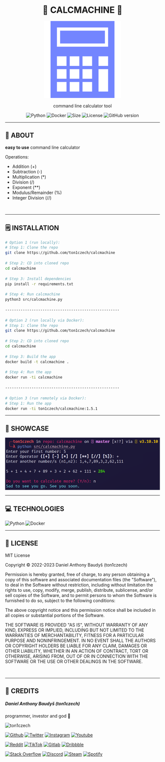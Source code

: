 <div align='center'>
    <h1><b>🚀 CALCMACHINE 🚀</b></h1>
    <img src='./docs/icon.png' width='250' height='250' />
    <p>command line calculator tool</p>

![Python](https://badgen.net/badge/Python/3.10.8/blue?)
![Docker](https://badgen.net/badge/Docker/19.03.8/cyan?)
![Size](https://img.shields.io/github/languages/code-size/ton1czech/inflace-cr.svg)
![License](https://img.shields.io/github/license/ton1czech/inflace-cr.svg)
![GitHub version](https://badge.fury.io/gh/ton1czech%2Fcalcmachine.svg)

</div>

---

## 💾 **ABOUT**

**easy to use** command line calculator

Operations:

- Addition (+)
- Subtraction (-)
- Multiplication (\*)
- Division (/)
- Exponent (\*\*)
- Modulus/Remainder (%)
- Integer Division (//)

<br />

---

## 🗒️ **INSTALLATION**

```bash
# Option 1 (run locally):
# Step 1: Clone the repo
git clone https://github.com/ton1czech/calcmachine

# Step 2: CD into cloned repo
cd calcmachine

# Step 3: Install dependencies
pip install -r requirements.txt

# Step 4: Run calcmachine
python3 src/calcmachine.py

----------------------------------------------------

# Option 2 (run locally via Docker):
# Step 1: Clone the repo
git clone https://github.com/ton1czech/calcmachine

# Step 2: CD into cloned repo
cd calcmachine

# Step 3: Build the app
docker build -t calcmachine .

# Step 4: Run the app
docker run -ti calcmachine

----------------------------------------------------

# Option 3 (run remotely via Docker):
# Step 1: Run the app
docker run -ti ton1czech/calcmachine:1.5.1
```

---

## 🔎 **SHOWCASE**

<img src='./docs/1.png' />

<br />

---

## 💻 **TECHNOLOGIES**

![Python](https://img.shields.io/badge/python-3670A0?style=for-the-badge&logo=python&logoColor=ffdd54)
![Docker](https://img.shields.io/badge/docker-%230db7ed.svg?style=for-the-badge&logo=docker&logoColor=white)

---

## 📎 **LICENSE**

MIT License

Copyright © 2022-2023 Daniel Anthony Baudyš (ton1czech)

Permission is hereby granted, free of charge, to any person obtaining a copy of this software and associated documentation files (the "Software"), to deal in the Software without restriction, including without limitation the rights to use, copy, modify, merge, publish, distribute, sublicense, and/or sell copies of the Software, and to permit persons to whom the Software is furnished to do so, subject to the following conditions:

The above copyright notice and this permission notice shall be included in all copies or substantial portions of the Software.

THE SOFTWARE IS PROVIDED "AS IS", WITHOUT WARRANTY OF ANY KIND, EXPRESS OR IMPLIED, INCLUDING BUT NOT LIMITED TO THE WARRANTIES OF MERCHANTABILITY, FITNESS FOR A PARTICULAR PURPOSE AND NONINFRINGEMENT. IN NO EVENT SHALL THE AUTHORS OR COPYRIGHT HOLDERS BE LIABLE FOR ANY CLAIM, DAMAGES OR OTHER LIABILITY, WHETHER IN AN ACTION OF CONTRACT, TORT OR OTHERWISE, ARISING FROM, OUT OF OR IN CONNECTION WITH THE SOFTWARE OR THE USE OR OTHER DEALINGS IN THE SOFTWARE.

<br />

---

## 📌 **CREDITS**

##### Daniel Anthony Baudyš (ton1czech)

programmer, investor and god 🤫

<img alt='ton1czech' src='https://avatars.githubusercontent.com/u/66372827?v=4' />

[<img alt="Github" src="https://img.shields.io/badge/@ton1czech-%23181717.svg?style=for-the-badge&logo=github&logoColor=white" />](https://github.com/ton1czech)
[<img alt="Twitter" src="https://img.shields.io/badge/@ton1czech-%231DA1F2.svg?style=for-the-badge&logo=Twitter&logoColor=white" />](https://twitter.com/ton1czech)
[<img alt="Instagram" src="https://img.shields.io/badge/@ton1czech-%23E4405F.svg?style=for-the-badge&logo=Instagram&logoColor=white" />](https://instagram.com/ton1czech)
[<img alt="Youtube" src="https://img.shields.io/badge/@ton1czech-%23FF0000.svg?style=for-the-badge&logo=YouTube&logoColor=white" />](https://www.youtube.com/channel/UCblA_CnykG2Dw_6IMwZ9z9A)

[<img alt="Reddit" src="https://img.shields.io/badge/@ton1czech-FF4500?style=for-the-badge&logo=reddit&logoColor=white" />](https://reddit.com/user/)
[<img alt="TikTok" src="https://img.shields.io/badge/@t0n1czech-%23000000.svg?style=for-the-badge&logo=TikTok&logoColor=white" />](https://www.tiktok.com/@ton1czech)
[<img alt="Gitlab" src="https://img.shields.io/badge/@ton1czech-%23181717.svg?style=for-the-badge&logo=gitlab&logoColor=white" />](https://gitlab.com/ton1czech)
[<img alt="Dribbble" src="https://img.shields.io/badge/@ton1czech-EA4C89?style=for-the-badge&logo=dribbble&logoColor=white" />](https://dribbble.com/ton1czech)

[<img alt="Stack Overflow" src="https://img.shields.io/badge/@ton1czech-FE7A16?style=for-the-badge&logo=stack-overflow&logoColor=white" />](https://stackoverflow.com/users/15073347/ton1czech)
[<img alt="Discord" src="https://img.shields.io/badge/@ton1czech%238028-%237289DA.svg?style=for-the-badge&logo=discord&logoColor=white" />]()
[<img alt="Steam" src="https://img.shields.io/badge/@ton1czech-%23000000.svg?style=for-the-badge&logo=steam&logoColor=white" />](https://steamcommunity.com/id/ton1czech)
[<img alt="Spotify" src="https://img.shields.io/badge/@ton1czech-1ED760?style=for-the-badge&logo=spotify&logoColor=white" />](https://open.spotify.com/user/212btc3myry7hwb45aybf4efi)
